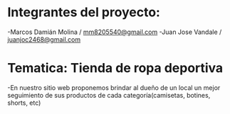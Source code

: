 # Integrantes del proyecto:
  -Marcos Damián Molina / mm8205540@gmail.com
  -Juan Jose Vandale / juanjoc2468@gmail.com

# Tematica: Tienda de ropa deportiva
  -En nuestro sitio web proponemos brindar al dueño de un local un mejor seguimiento de sus productos de cada categoría(camisetas, botines, shorts, etc)
